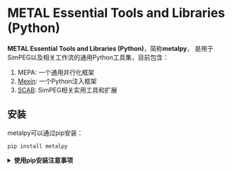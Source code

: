 METAL Essential Tools and Libraries (Python)
===========================

**METAL Essential Tools and Libraries (Python)**，简称**metalpy**，
是用于SimPEG以及相关工作流的通用Python工具集，目前包含：
1. MEPA: 一个通用并行化框架
2. [Mexin](metalpy/mexin/README.zh_CN.md): 一个Python注入框架
3. [SCAB](metalpy/scab/README.zh_CN.md): SimPEG相关实用工具和扩展

安装
------------
metalpy可以通过pip安装：

```console
pip install metalpy
```

<details><summary><b>使用pip安装注意事项</b></summary>
<p>

metalpy包含针对SimPEG的扩展SCAB，像这样使用`pip`进行安装时*不会*安装SCAB相关的额外依赖：

```console
pip install metalpy
```

其他支持的安装参数包括：

```console
pip install "metalpy[scab]"      # 额外安装SCAB模块需要的依赖
pip install "metalpy[tests]"     # 安装测试需要的依赖
pip install "metalpy[docs]"      # 安装文档生成需要的依赖
pip install "metalpy[complete]"  # 安装全部可选依赖
pip install "metalpy[dev]"       # 安装开发所需依赖
```

</p>
</details>
